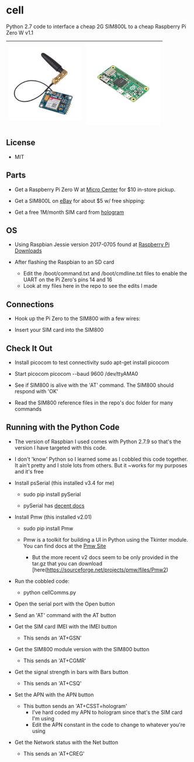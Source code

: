<link href="style.css" type="text/css" rel="stylesheet"></link>

# cell
Python 2.7 code to interface a cheap 2G SIM800L to a cheap Raspberry Pi Zero W v1.1

| <a href="https://www.ebay.com/sch/i.html?_nkw=sim800+gprs+gsm+module+board+l+shape"><img src="https://github.com/lizard43/cell/blob/master/images/SIM800L.jpg" width="200" /></a> | <a href="http://microcenter.com/product/475267/Zero_W"><img src="https://github.com/lizard43/cell/blob/master/images/raspberry-pizero.png" width="200" /></a> |
|-|-|

## License
- MIT

## Parts

- Get a Raspberry Pi Zero W at [Micro Center](http://microcenter.com/product/475267/Zero_W) for $10 in-store pickup.

- Get a SIM800L on [eBay](https://www.ebay.com/sch/i.html?_nkw=sim800+gprs+gsm+module+board+l+shape) for about $5 w/ free shipping:

- Get a free 1M/month SIM card from [hologram](https://hologram.io/devplan)

## OS

- Using Raspbian Jessie version 2017-0705 found at [Raspberry Pi Downloads](https://www.raspberrypi.org/downloads/raspbian)

- After flashing the Raspbian to an SD card
	- Edit the /boot/command.txt and /boot/cmdline.txt files to enable the UART on the Pi Zero's pins 14 and 16
	- Look at my files here in the repo to see the edits I made

## Connections

- Hook up the Pi Zero to the SIM800 with a few wires:

- Insert your SIM card into the SIM800

## Check It Out

- Install picocom to test connectivity
	sudo apt-get install picocom

- Start picocom
	picocom --baud 9600 /dev/ttyAMA0

- See if SIM800 is alive with the 'AT' command. The SIM800 should respond with 'OK'

- Read the SIM800 reference files in the repo's doc folder for many commands

## Running with the Python Code

- The version of Raspbian I used comes with Python 2.7.9 so that's the version I have targeted with this code.

- I don't 'know' Python so I learned some as I cobbled this code together. It ain't pretty and I stole lots from others. But it ~works for my purposes and it's free

- Install psSerial (this installed v3.4 for me)
	- sudo pip install pySerial

	- pySerial has [decent docs](http://pyserial.readthedocs.io/en/latest/shortintro.html)

- Install Pmw (this installed v2.01)
	- sudo pip install Pmw

	- Pmw is a toolkit for building a UI in Python using the Tkinter module. You can find docs at the [Pmw Site](http://pmw.sourceforge.net/docs)
		- But the more recent v2 docs seem to be only provided in the tar.gz that you can download [here(https://sourceforge.net/projects/pmw/files/Pmw2)

- Run the cobbled code:
	- python cellComms.py

- Open the serial port with the Open button

- Send an 'AT' command with the AT button

- Get the SIM card IMEI with the IMEI button
	- This sends an 'AT+GSN'

- Get the SIM800 module version with the SIM800 button
	- This sends an 'AT+CGMR'

- Get the signal strength in bars with Bars button
	- This sends an 'AT+CSQ'

- Set the APN with the APN button
	- This button sends an 'AT+CSST=hologram'
		- I've hard coded my APN to hologram since that's the SIM card I'm using
		- Edit the APN constant in the code to change to whatever you're using

- Get the Network status with the Net button
	- This sends an 'AT+CREG'

